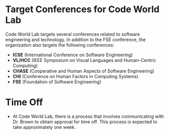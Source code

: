 # Target Conferences for Code World Lab

Code World Lab targets several conferences related to software engineering and technology. In addition to the FSE conference, the organization also targets the following conferences:

- **ICSE** (International Conference on Software Engineering)
- **VL/HCC** (IEEE Symposium on Visual Languages and Human-Centric Computing)
- **CHASE** (Cooperative and Human Aspects of Software Engineering)
- **CHI** (Conference on Human Factors in Computing Systems)
- **FSE** (Foundation of Software Engineering)

# Time Off

- At Code World Lab, there is a process that involves communicating with Dr. Brown to obtain approval for time off. This process is expected to take approximately one week.